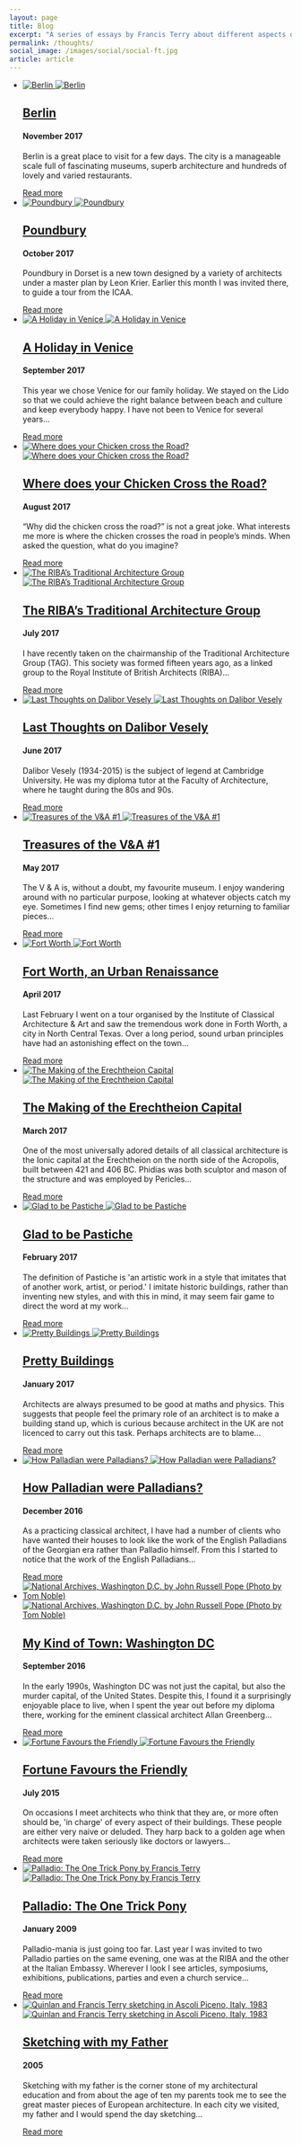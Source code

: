 ```yaml
---
layout: page
title: Blog
excerpt: "A series of essays by Francis Terry about different aspects of architecture ranging for sketching, Palladio, Collaboration in architecture and Washington DC"
permalink: /thoughts/
social_image: /images/social/social-ft.jpg
article: article
---
```


<ul class="list thoughts">

<li>
	<a href="/thoughts/berlin/">
		<img src="/images/essays/berlin/berlin-tall.jpg" alt="Berlin" title="Berlin" class="tall" />
		<img src="/images/essays/berlin/berlin-wide.jpg" alt="Berlin" title="Berlin" class="wide" />
	</a>
	<div class="thoughts-description">
		<a href="/thoughts/berlin/">
			<h2>
				Berlin
			</h2>
		</a>
		<h4>November 2017</h4>
		<p>
			Berlin is a great place to visit for a few days. The city is a manageable scale full of fascinating museums, superb architecture and hundreds of lovely and varied restaurants.
		</p>
		<a href="/thoughts/berlin/" alt="Berlin">
			Read more
		</a>
	</div>
</li>

<li>
	<a href="/thoughts/poundbury/">
		<img src="/images/essays/poundbury/poundbury-tall.jpg" alt="Poundbury" title="Poundbury" class="tall" />
		<img src="/images/essays/poundbury/poundbury-wide.jpg" alt="Poundbury" title="Poundbury" class="wide" />
	</a>
	<div class="thoughts-description">
		<a href="/thoughts/poundbury/">
			<h2>
				Poundbury
			</h2>
		</a>
		<h4>October 2017</h4>
		<p>
			Poundbury in Dorset is a new town designed by a variety of architects under a master plan by Leon Krier. Earlier this month I was invited there, to guide a tour from the ICAA.
		</p>
		<a href="/thoughts/poundbury/" alt="Poundbury">
			Read more
		</a>
	</div>
</li>

<li>
	<a href="/thoughts/a-holiday-in-venice/">
		<img src="/images/essays/venice/venice-tall.jpg" alt="A Holiday in Venice" title="A Holiday in Venice" class="tall" />
		<img src="/images/essays/venice/venice-wide.jpg" alt="A Holiday in Venice" title="A Holiday in Venice" class="wide" />
	</a>
	<div class="thoughts-description">
		<a href="/thoughts/a-holiday-in-venice/">
			<h2>
				A Holiday in Venice
			</h2>
		</a>
		<h4>September 2017</h4>
		<p>
			This year we chose Venice for our family holiday. We stayed on the Lido so that we could achieve the right balance between beach and culture and keep everybody happy. I have not been to Venice for several years...
		</p>
		<a href="/thoughts/a-holiday-in-venice/" alt="A Holiday in Venice">
			Read more
		</a>
	</div>
</li>

<li>
	<a href="/thoughts/chicken/">
		<img src="/images/essays/chicken/chicken-tall-1.jpg" alt="Where does your Chicken cross the Road?" title="Where does your chicken cross the road?" class="tall" />
		<img src="/images/essays/chicken/chicken-wide-1.jpg" alt="Where does your Chicken cross the Road?" title="Where does your chicken cross the road?" class="wide" />
	</a>
	<div class="thoughts-description">
		<a href="/thoughts/chicken/">
			<h2>
				Where does your Chicken Cross the Road?
			</h2>
		</a>
		<h4>August 2017</h4>
		<p>
			“Why did the chicken cross the road?” is not a great joke. What interests me more is where the chicken crosses the road in people’s minds. When asked the question, what do you imagine?
		</p>
		<a href="/thoughts/chicken/" alt="Where does your Chicken cross the Road?">
			Read more
		</a>
	</div>
</li>

<li>
	<a href="/thoughts/tag-chairmanship/">
		<img src="/images/essays/tag-chairmanship/tag-chairmanship-tall.jpg" alt="The RIBA’s Traditional Architecture Group" title="The RIBA’s Traditional Architecture Group" class="tall" />
		<img src="/images/essays/tag-chairmanship/tag-chairmanship-wide.jpg" alt="The RIBA’s Traditional Architecture Group" title="The RIBA’s Traditional Architecture Group" class="wide" />
	</a>
	<div class="thoughts-description">
		<a href="/thoughts/tag-chairmanship/">
			<h2>
				The RIBA’s Traditional Architecture Group
			</h2>
		</a>
		<h4>July 2017</h4>
		<p>
			I have recently taken on the chairmanship of the Traditional Architecture Group (TAG). This society was formed fifteen years ago, as a linked group to the Royal Institute of British Architects (RIBA)...
		</p>
		<a href="/thoughts/tag-chairmanship/" alt="The RIBA’s Traditional Architecture Group">
			Read more
		</a>
	</div>
</li>

<li>
	<a href="/thoughts/dalibor-vesely/">
		<img src="/images/essays/dalibor-vesely/dalibor-vesely-tall.jpg" alt="Last Thoughts on Dalibor Vesely" title="Last Thoughts on Dalibor Vesely" class="tall" />
		<img src="/images/essays/dalibor-vesely/dalibor-vesely-wide.jpg" alt="Last Thoughts on Dalibor Vesely" title="Last Thoughts on Dalibor Vesely" class="wide" />
	</a>
	<div class="thoughts-description">
		<a href="/thoughts/dalibor-vesely/">
			<h2>
				Last Thoughts on Dalibor Vesely
			</h2>
		</a>
		<h4>June 2017</h4>
		<p>
			Dalibor Vesely (1934-2015) is the subject of legend at Cambridge University.  He was my diploma tutor at the Faculty of Architecture, where he taught during the 80s and 90s.
		</p>
		<a href="/thoughts/dalibor-vesely/" alt="Last Thoughts on Dalibor Vesely">
			Read more
		</a>
	</div>
</li>

<li>
	<a href="/thoughts/treasures-of-the-va-1/">
		<img src="/images/essays/treasures-1/treasures-of-the-va-1-800x600.jpg" alt="Treasures of the V&A #1" title="Treasures of the V&A #1" class="tall" />
		<img src="/images/essays/treasures-1/treasures-of-the-va-1-800x400.jpg" alt="Treasures of the V&A #1" title="Treasures of the V&A #1" class="wide" />
	</a>
	<div class="thoughts-description">
		<a href="/thoughts/treasures-of-the-va-1/">
			<h2>
				Treasures of the V&A #1
			</h2>
		</a>
		<h4>May 2017</h4>
		<p>
			The V & A is, without a doubt, my favourite museum.  I enjoy wandering around with no particular purpose, looking at whatever objects catch my eye. Sometimes I find new gems; other times I enjoy returning to familiar pieces...
		</p>
		<a href="/thoughts/treasures-of-the-va-1/" alt="Treasures of the V&A #1">
			Read more
		</a>
	</div>
</li>

<li>
	<a href="/thoughts/fort-worth/">
		<img src="/images/essays/fort-worth/fort-worth-800x600-a.jpg" alt="Fort Worth" title="Fort Worth, an Urban Renaissance" class="tall" />
		<img src="/images/essays/fort-worth/fort-worth-800x400-a.jpg" alt="Fort Worth" title="Fort Worth, an Urban Renaissance" class="wide" />
	</a>
	<div class="thoughts-description">
		<a href="/thoughts/fort-worth/">
			<h2>
				Fort Worth, an Urban Renaissance
			</h2>
		</a>
		<h4>April 2017</h4>
		<p>
			Last February I went on a tour organised by the Institute of Classical Architecture & Art and saw the tremendous work done in Forth Worth, a city in North Central Texas. Over a long period, sound urban principles have had an astonishing effect on the town...
		</p>
		<a href="/thoughts/fort-worth/" alt="Fort Worth, an urban renaissance">
			Read more
		</a>
	</div>
</li>

<li>
	<a href="/thoughts/erechtheion-capital/">
		<img src="/images/essays/erechtheion-capital/erechtheion-capital-800x600.jpg" alt="The Making of the Erechtheion Capital" title="The Making of the Erechtheion Capital" class="tall" />
		<img src="/images/essays/erechtheion-capital/erechtheion-capital-800x400.jpg" alt="The Making of the Erechtheion Capital" title="The Making of the Erechtheion Capital" class="wide" />
	</a>
	<div class="thoughts-description">
		<a href="/thoughts/erechtheion-capital/">
			<h2>
				The Making of the Erechtheion Capital
			</h2>
		</a>
		<h4>March 2017</h4>
		<p>
			One of the most universally adored details of all classical architecture is the Ionic capital at the Erechtheion on the north side of the Acropolis, built between 421 and 406 BC. Phidias was both sculptor and mason of the structure and was employed by Pericles...
		</p>
		<a href="/thoughts/erechtheion-capital/">
			Read more
		</a>
	</div>
</li>

<li>
	<a href="/thoughts/glad-to-be-pastiche/">
		<img src="/images/essays/pastiche/pastiche-800x600.jpg" alt="Glad to be Pastiche" title="Glad to be Pastiche" class="tall" />
		<img src="/images/essays/pastiche/pastiche-800x400.jpg" alt="Glad to be Pastiche" title="Glad to be Pastiche" class="wide" />
	</a>
	<div class="thoughts-description">
		<a href="/thoughts/glad-to-be-pastiche/">
			<h2>
				Glad to be Pastiche
			</h2>
		</a>
		<h4>February 2017</h4>
		<p>
			The definition of Pastiche is 'an artistic work in a style that imitates that of another work, artist, or period.' I imitate historic buildings, rather than inventing new styles, and with this in mind, it may seem fair game to direct the word at my work...
		</p>
		<a href="/thoughts/glad-to-be-pastiche/">
			Read more
		</a>
	</div>
</li>

<li>
	<a href="/thoughts/physics-envy/">
		<img src="/images/essays/physics-envy/pretty-buildings-800x600.jpg" alt="Pretty Buildings" title="Pretty Buildings" class="tall" />
		<img src="/images/essays/physics-envy/pretty-buildings-800x400.jpg" alt="Pretty Buildings" title="Pretty Buildings" class="wide" />
	</a>
	<div class="thoughts-description">
		<a href="/thoughts/physics-envy/">
			<h2>
				Pretty Buildings
			</h2>
		</a>
		<h4>January 2017</h4>
		<p>
			Architects are always presumed to be good at maths and physics. This suggests that people feel the primary role of an architect is to make a building stand up, which is curious because architect in the UK are not licenced to carry out this task. Perhaps architects are to blame...
		</p>
		<a href="/thoughts/physics-envy/">
			Read more
		</a>
	</div>
</li>

<li>
	<a href="/thoughts/how-palladian-were-palladians/">
		<img src="/images/essays/how-palladian/how-palladian-800x600.jpg" alt="How Palladian were Palladians?" title="How Palladian were Palladians?" class="tall" />
		<img src="/images/essays/how-palladian/how-palladian-800x400.jpg" alt="How Palladian were Palladians?" title="How Palladian were Palladians?" class="wide" />
	</a>
	<div class="thoughts-description">
		<a href="/thoughts/how-palladian-were-palladians/">
			<h2>
				How Palladian were Palladians?
			</h2>
		</a>
		<h4>December 2016</h4>
		<p>
			As a practicing classical architect, I have had a number of clients who have wanted their houses to look like the work of the English Palladians of the Georgian era rather than Palladio himself. From this I started to notice that the work of the English Palladians...
		</p>
		<a href="/thoughts/how-palladian-were-palladians/">
			Read more
		</a>
	</div>
</li>

<li>
	<a href="/thoughts/my-kind-of-town/">
		<img src="/images/essays/my-kind-of-town/my-kind-of-town-800x600.jpg" alt="National Archives, Washington D.C. by John Russell Pope (Photo by Tom Noble)" title="National Archives, Washington D.C. by John Russell Pope (Photo by Tom Noble)" class="tall" />
		<img src="/images/essays/my-kind-of-town/my-kind-of-town-800x400.jpg" alt="National Archives, Washington D.C. by John Russell Pope (Photo by Tom Noble)" title="National Archives, Washington D.C. by John Russell Pope (Photo by Tom Noble)" class="wide" />
	</a>
	<div class="thoughts-description">
		<a href="/thoughts/my-kind-of-town/">
			<h2>
				My Kind of Town: Washington DC
			</h2>
		</a>
		<h4>September 2016</h4>
		<p>
			In the early 1990s, Washington DC was not just the capital, but also the murder capital, of the United States. Despite this, I found it a surprisingly enjoyable place to live, when I spent the year out before my diploma there, working for the eminent classical architect Allan Greenberg...
		</p>
		<a href="/thoughts/my-kind-of-town/">
			Read more
		</a>
	</div>
</li>

<li>
	<a href="/thoughts/fortune-favours-the-friendly/">
		<img src="/images/essays/collaboration/collaboration-800x600.jpg" alt="Fortune Favours the Friendly" class="tall" />
		<img src="/images/essays/collaboration/collaboration-800x400.jpg" alt="Fortune Favours the Friendly" class="wide" />
	</a>
	<div class="thoughts-description">
		<a href="/thoughts/fortune-favours-the-friendly/">
			<h2>
				Fortune Favours the Friendly
			</h2>
		</a>
		<h4>July 2015</h4>
		<p>
			On occasions I meet architects who think that they are, or more often should be, 'in charge' of every aspect of their buildings.  These people are either very naive or deluded.  They harp back to a golden age when architects were taken seriously like doctors or lawyers... 
		</p>
		<a href="/thoughts/fortune-favours-the-friendly/">
			Read more
		</a>
	</div>
</li>

<li>
	<a href="/thoughts/palladio/">
		<img src="/images/essays/palladio/palladio-800x600.jpg" alt="Palladio: The One Trick Pony by Francis Terry" class="tall" />
		<img src="/images/essays/palladio/palladio-800x400.jpg" alt="Palladio: The One Trick Pony by Francis Terry" class="wide" />
	</a>
	<div class="thoughts-description">
		<a href="/thoughts/palladio/">
			<h2>
				Palladio: The One Trick Pony
			</h2>
		</a>
		<h4>January 2009</h4>
		<p>
			Palladio-mania is just going too far.  Last year I was invited to two Palladio parties on the same evening, one was at the RIBA and the other at the Italian Embassy.  Wherever I look I see articles, symposiums, exhibitions, publications, parties and even a church service...
		</p>
		<a href="/thoughts/palladio/">
			Read more
		</a>
	</div>
</li>

<li>
	<a href="/thoughts/sketching-with-my-father/">
		<img src="/images/essays/sketching-with-my-father/sketching-with-my-father-800x600.jpg" alt="Quinlan and Francis Terry sketching in Ascoli Piceno, Italy, 1983" title="Quinlan and Francis Terry sketching in Ascoli Piceno, Italy, 1983" class="tall" />
		<img src="/images/essays/sketching-with-my-father/sketching-with-my-father-800x400.jpg" alt="Quinlan and Francis Terry sketching in Ascoli Piceno, Italy, 1983" title="Quinlan and Francis Terry sketching in Ascoli Piceno, Italy, 1983" class="wide" />
	</a>
	<div class="thoughts-description">
		<a href="/thoughts/sketching-with-my-father/">
			<h2>
				Sketching with my Father
			</h2>
		</a>
		<h4>2005</h4>
		<p>
			Sketching with my father is the corner stone of my architectural education and from about the age of ten my parents took me to see the great master pieces of European architecture. In each city we visited, my father and I would spend the day sketching...
		</p>
		<a href="/thoughts/sketching-with-my-father/">
			Read more
		</a>
	</div>
</li>

</ul>